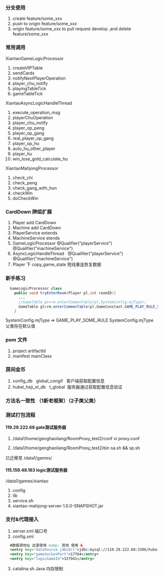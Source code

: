 ### 分支使用

1. create feature/some_xxx
2. push to origin feature/some_xxx
3. origin feature/some_xxx to pull request develop ,and delete feature/some_xxx

### 常用调用

XiantaoGameLogicProcessor
1. createVIPTable
2. sendCards
3. notifyNextPlayerOperation
4. player_chu_notify
5. playingTableTick
6. gameTableTick

XiantaoAsyncLogicHandleThread
1. execute_operation_msg
2. playerChuOperation
3. player_chu_notify
4. player_op_peng
5. player_op_gang
6. real_player_op_gang
7. player_op_hu
8. auto_hu_other_player
9. player_hu
10. win_lose_gold_calculate_hu

XiantaoMahjongProcessor
1. check_chi
2. check_peng
3. check_gang_with_hun
4. checkWin
5. doCheckWin

### CardDown 牌组扩展

1. Player    add    CardDown
2. Machine    add    CardDown
3. PlayerService    extends
4. MachineService    etends
5. GameLogicProcessor    	@Qualifier("playerService")    @Qualifier("machineService")
6. AsyncLogicHandleThread    	@Qualifier("playerService")    	@Qualifier("machineService")
7. Player 下 copy_game_state 短线重连恢复数据

### 新手练习

```java
  GameLogicProcessor class
    public void tryEnterRoom(Player pl,int roomID){
      ...
      //GameTable gt=rm.enterCommonTable(pl,SystemConfig.mjType);
      GameTable gt=rm.enterCommonTable(pl,GameConstant.GAME_PLAY_RULE_XIANTAO_YILAIDAODI);
    }
```
SystemConfig.mjType =>  GAME_PLAY_SOME_RULE
SystemConfig.mjType 父类存在默认值

### pom 文件

1. project artifactId
2. manifest mainClass

### 房间金币

1. config_db    global_congif   客户端获取配置信息
2. hubei_heji_xt_db    t_global  服务器通过获取配置信息验证

### 方法名一致性 （1新老框架）（2子类父类）

### 测试打包流程

#### 119.29.222.68 gate测试服务器

1. /data1/home/genghaoliang/RoomProxy_test2/conf
vi proxy.conf

2. /data1/home/genghaoliang/RoomProxy_test2/bin
sa.sh && sp.sh

已迁移至 /data1/games/

#### 115.159.48.163 logic测试服务器

/data1/games/xiantao
1. config
2. lib
3. service.sh
4. xiantao-mahjong-server-1.0.0-SNAPSHOT.jar

### 支付&代理接入

1. server.xml 端口号
2. config.xml
```xml  
  #数据源地址 这里使用 &amp; 其他 使用 &   
  <entry key="dataSource.jdbcUrl">jdbc:mysql://119.29.222.68:3306/hubei_heji_xt_db?useUnicode=true&amp;characterEncoding=utf8</entry>
  <entry key="gameSocketPort">17764</entry>
  <entry key="logicGameId">327941</entry>
```
3. catalina.sh Java 内存限制
